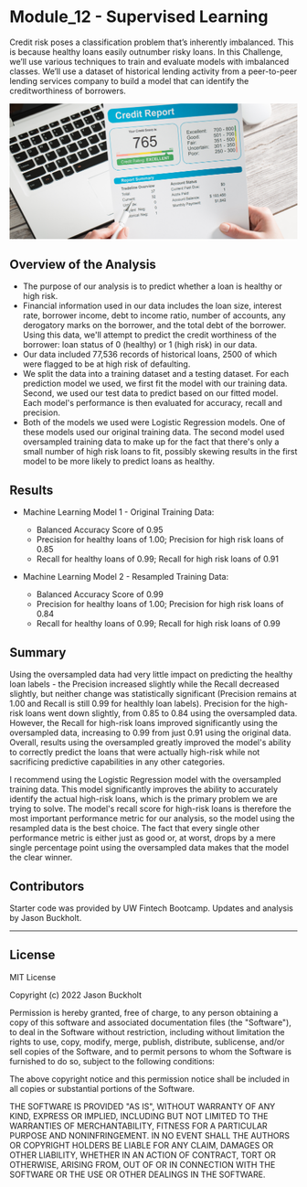 # Module_12 - Supervised Learning

Credit risk poses a classification problem that’s inherently imbalanced. This is because healthy loans easily outnumber risky loans. In this Challenge, we’ll use various techniques to train and evaluate models with imbalanced classes. We’ll use a dataset of historical lending activity from a peer-to-peer lending services company to build a model that can identify the creditworthiness of borrowers.

   ![Charts Picture](Images/12-5-challenge-image.png)

## Overview of the Analysis

* The purpose of our analysis is to predict whether a loan is healthy or high risk.
* Financial information used in our data includes the loan size, interest rate, borrower income, debt to income ratio, number of accounts, any derogatory marks on the borrower, and the total debt of the borrower.  Using this data, we'll attempt to predict the credit worthiness of the borrower: loan status of 0 (healthy) or 1 (high risk) in our data.
* Our data included 77,536 records of historical loans, 2500 of which were flagged to be at high risk of defaulting.
* We split the data into a training dataset and a testing dataset.  For each prediction model we used, we first fit the model with our training data.  Second, we used our test data to predict based on our fitted model.  Each model's performance is then evaluated for accuracy, recall and precision.
* Both of the models we used were Logistic Regression models.  One of these models used our original training data.  The second model used oversampled training data to make up for the fact that there's only a small number of high risk loans to fit, possibly skewing results in the first model to be more likely to predict loans as healthy.

## Results

* Machine Learning Model 1 - Original Training Data:
  * Balanced Accuracy Score of 0.95
  * Precision for healthy loans of 1.00; Precision for high risk loans of 0.85
  * Recall for healthy loans of 0.99; Recall for high risk loans of 0.91


* Machine Learning Model 2 - Resampled Training Data:
  * Balanced Accuracy Score of 0.99
  * Precision for healthy loans of 1.00; Precision for high risk loans of 0.84
  * Recall for healthy loans of 0.99; Recall for high risk loans of 0.99

## Summary

Using the oversampled data had very little impact on predicting the healthy loan labels - the Precision increased slightly while the Recall decreased slightly, but neither change was statistically significant (Precision remains at 1.00 and Recall is still 0.99 for healthly loan labels).  Precision for the high-risk loans went down slightly, from 0.85 to 0.84 using the oversampled data.  However, the Recall for high-risk loans improved significantly using the oversampled data, increasing to 0.99 from just 0.91 using the original data.  Overall, results using the oversampled greatly improved the model's ability to correctly predict the loans that were actually high-risk while not sacrificing predictive capabilities in any other categories.

I recommend using the Logistic Regression model with the oversampled training data.  This model significantly improves the ability to accurately identify the actual high-risk loans, which is the primary problem we are trying to solve. The model's recall score for high-risk loans is therefore the most important performance metric for our analysis, so the model using the resampled data is the best choice.  The fact that every single other performance metric is either just as good or, at worst, drops by a mere single percentage point using the oversampled data makes that the model the clear winner.


## Contributors

Starter code was provided by UW Fintech Bootcamp.  Updates and analysis by Jason Buckholt.  

---

## License

MIT License

Copyright (c) 2022 Jason Buckholt

Permission is hereby granted, free of charge, to any person obtaining a copy of this software and associated documentation files (the "Software"), to deal in the Software without restriction, including without limitation the rights to use, copy, modify, merge, publish, distribute, sublicense, and/or sell copies of the Software, and to permit persons to whom the Software is furnished to do so, subject to the following conditions:

The above copyright notice and this permission notice shall be included in all copies or substantial portions of the Software.

THE SOFTWARE IS PROVIDED "AS IS", WITHOUT WARRANTY OF ANY KIND, EXPRESS OR IMPLIED, INCLUDING BUT NOT LIMITED TO THE WARRANTIES OF MERCHANTABILITY, FITNESS FOR A PARTICULAR PURPOSE AND NONINFRINGEMENT. IN NO EVENT SHALL THE AUTHORS OR COPYRIGHT HOLDERS BE LIABLE FOR ANY CLAIM, DAMAGES OR OTHER LIABILITY, WHETHER IN AN ACTION OF CONTRACT, TORT OR OTHERWISE, ARISING FROM, OUT OF OR IN CONNECTION WITH THE SOFTWARE OR THE USE OR OTHER DEALINGS IN THE SOFTWARE.